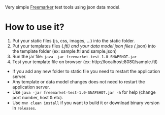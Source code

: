 Very simple [Freemarker] test tools using json data model.

How to use it?
=============
1) Put your static files (js, css, images, ...) into the static folder.
2) Put your templates files (*.ftl) and your data model json files (*.json) into the template folder (ex: sample.ftl and sample.json)
3) Run the jar file: `java -jar freemarket-test-1.0-SNAPSHOT.jar`
4) Test your template file on browser (ex: http://localhost:8080/sample.ftl)

* If you add any new folder to static file you need to restart the application server.
* Any template or data model changes does not need to restart the application server.
* Use `java -jar freemarket-test-1.0-SNAPSHOT.jar -h` for help (change port number, host & etc).
* Use `mvn clean install` if you want to build it or download binary version in `releases`.

[Freemarker]: http://freemarker.org